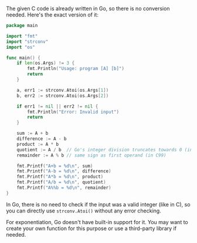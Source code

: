 The given C code is already written in Go, so there is no conversion needed. Here's the exact version of it:

```go
package main

import "fmt"
import "strconv"
import "os"

func main() {
	if len(os.Args) != 3 {
		fmt.Println("Usage: program [A] [b]")
		return
	}

	a, err1 := strconv.Atoi(os.Args[1])
	b, err2 := strconv.Atoi(os.Args[2])

	if err1 != nil || err2 != nil {
		fmt.Println("Error: Invalid input")
		return
	}

	sum := A + b
	difference := A - b
	product := A * b
	quotient := A / b  // Go's integer division truncates towards 0 (in C99)
	remainder := A % b // same sign as first operand (in C99)

	fmt.Printf("A+b = %d\n", sum)
	fmt.Printf("A-b = %d\n", difference)
	fmt.Printf("A*b = %d\n", product)
	fmt.Printf("A/b = %d\n", quotient)
	fmt.Printf("A%%b = %d\n", remainder)
}
```

In Go, there is no need to check if the input was a valid integer (like in C), so you can directly use `strconv.Atoi()` without any error checking. 

For exponentiation, Go doesn't have built-in support for it. You may want to create your own function for this purpose or use a third-party library if needed.
